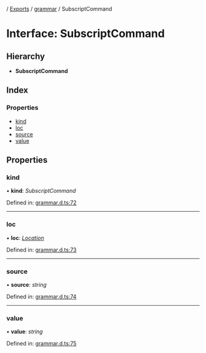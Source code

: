 [](../README.md) / [Exports](../modules.md) / [grammar](../modules/grammar.md) / SubscriptCommand

# Interface: SubscriptCommand

## Hierarchy

* **SubscriptCommand**

## Index

### Properties

* [kind](grammar.subscriptcommand.md#kind)
* [loc](grammar.subscriptcommand.md#loc)
* [source](grammar.subscriptcommand.md#source)
* [value](grammar.subscriptcommand.md#value)

## Properties

### kind

• **kind**: *SubscriptCommand*

Defined in: [grammar.d.ts:72](https://github.com/retorquere/bibtex-parser/blob/master/grammar.d.ts#L72)

___

### loc

• **loc**: [*Location*](grammar.location.md)

Defined in: [grammar.d.ts:73](https://github.com/retorquere/bibtex-parser/blob/master/grammar.d.ts#L73)

___

### source

• **source**: *string*

Defined in: [grammar.d.ts:74](https://github.com/retorquere/bibtex-parser/blob/master/grammar.d.ts#L74)

___

### value

• **value**: *string*

Defined in: [grammar.d.ts:75](https://github.com/retorquere/bibtex-parser/blob/master/grammar.d.ts#L75)
